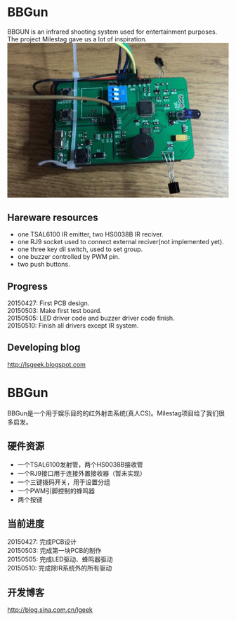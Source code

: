 BBGun
=============
BBGUN is an infrared shooting system used for entertainment purposes. The project Milestag gave us a lot of inspiration.
![image](https://raw.githubusercontent.com/lishen2/BBGun/master/pictures/IMG_2231.JPG)

Hareware resources
-------
* one TSAL6100 IR emitter, two HS0038B IR reciver.
* one RJ9 socket used to connect external reciver(not implemented yet).
* one three key dil switch, used to set group.
* one buzzer controlled by PWM pin.
* two push buttons.

Progress
--------
20150427: First PCB design.     
20150503: Make first test board.  
20150505: LED driver code and buzzer driver code finish.  
20150510: Finish all drivers except IR system.

Developing blog
--------
http://lsgeek.blogspot.com

BBGun
=============
BBGun是一个用于娱乐目的的红外射击系统(真人CS)。Milestag项目给了我们很多启发。

硬件资源
-------
* 一个TSAL6100发射管，两个HS0038B接收管
* 一个RJ9接口用于连接外置接收器（暂未实现）
* 一个三键拨码开关，用于设置分组
* 一个PWM引脚控制的蜂鸣器
* 两个按键

当前进度
--------
20150427: 完成PCB设计   
20150503: 完成第一块PCB的制作   
20150505: 完成LED驱动、蜂鸣器驱动  
20150510: 完成除IR系统外的所有驱动

开发博客
--------
http://blog.sina.com.cn/lgeek

